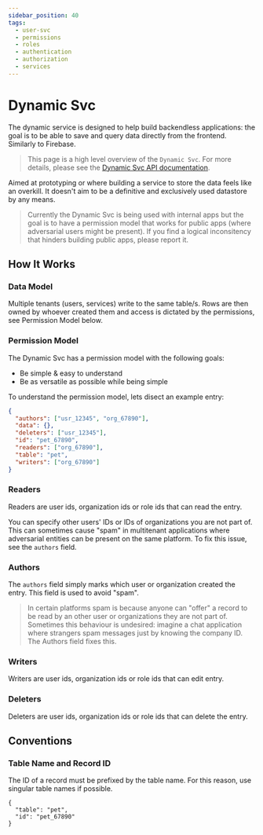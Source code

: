 ```yaml
---
sidebar_position: 40
tags:
  - user-svc
  - permissions
  - roles
  - authentication
  - authorization
  - services
---
```


# Dynamic Svc

The dynamic service is designed to help build backendless applications: the goal is to be able to save and query data directly from the frontend. Similarly to Firebase.

> This page is a high level overview of the `Dynamic Svc`. For more details, please see the [Dynamic Svc API documentation](/docs/openorch/query).

Aimed at prototyping or where building a service to store the data feels like an overkill. It doesn't aim to be a definitive and exclusively used datastore by any means.

> Currently the Dynamic Svc is being used with internal apps but the goal is to have a permission model that works for public apps (where adversarial users might be present). If you find a logical inconsitency that hinders building public apps, please report it.

## How It Works

### Data Model

Multiple tenants (users, services) write to the same table/s. Rows are then owned by whoever created them and access is dictated by the permissions, see Permission Model below.

### Permission Model

The Dynamic Svc has a permission model with the following goals:

- Be simple & easy to understand
- Be as versatile as possible while being simple

To understand the permission model, lets disect an example entry:

```json
{
  "authors": ["usr_12345", "org_67890"],
  "data": {},
  "deleters": ["usr_12345"],
  "id": "pet_67890",
  "readers": ["org_67890"],
  "table": "pet",
  "writers": ["org_67890"]
}
```

### Readers

Readers are user ids, organization ids or role ids that can read the entry.

You can specify other users' IDs or IDs of organizations you are not part of. This can sometimes cause "spam" in multitenant applications where adversarial entities can be present on the same platform. To fix this issue, see the `authors` field.

### Authors

The `authors` field simply marks which user or organization created the entry. This field is used to avoid "spam".

> In certain platforms spam is because anyone can "offer" a record to be read by an other user or organizations they are not part of. Sometimes this behaviour is undesired: imagine a chat application where strangers spam messages just by knowing the company ID. The Authors field fixes this.

### Writers

Writers are user ids, organization ids or role ids that can edit entry.

### Deleters

Deleters are user ids, organization ids or role ids that can delete the entry.

## Conventions

### Table Name and Record ID

The ID of a record must be prefixed by the table name. For this reason, use singular table names if possible.

```
{
  "table": "pet",
  "id": "pet_67890"
}
```
